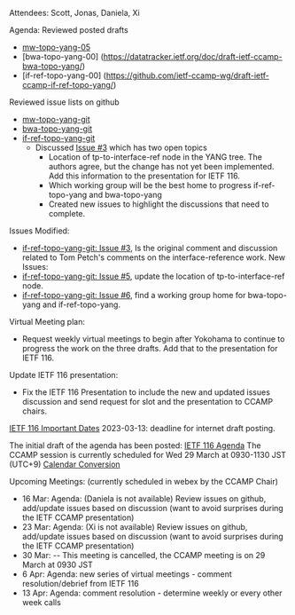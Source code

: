 Attendees: Scott, Jonas, Daniela, Xi

Agenda:
Reviewed posted drafts
- [mw-topo-yang-05](https://datatracker.ietf.org/doc/draft-ietf-ccamp-mw-topo-yang/)
- [bwa-topo-yang-00] (https://datatracker.ietf.org/doc/draft-ietf-ccamp-bwa-topo-yang/)
- [if-ref-topo-yang-00] (https://github.com/ietf-ccamp-wg/draft-ietf-ccamp-if-ref-topo-yang/)

Reviewed issue lists on github
- [mw-topo-yang-git](https://github.com/ietf-ccamp-wg/draft-ietf-ccamp-mw-topo-yang)
- [bwa-topo-yang-git](https://github.com/ietf-ccamp-wg/draft-ietf-ccamp-bwa-topo-yang)
- [if-ref-topo-yang-git](https://github.com/ietf-ccamp-wg/draft-ietf-ccamp-if-ref-topo-yang)
   - Discussed [Issue #3](https://github.com/ietf-ccamp-wg/draft-ietf-ccamp-if-ref-topo-yang/issues/3) which has two open topics
      - Location of tp-to-interface-ref node in the YANG tree.  The authors agree, but the change has not yet been implemented.  Add this information to the presentation for IETF 116.
      - Which working group will be the best home to progress if-ref-topo-yang and bwa-topo-yang
      - Created new issues to highlight the discussions that need to complete. 

Issues Modified:
- [if-ref-topo-yang-git: Issue #3](https://github.com/ietf-ccamp-wg/draft-ietf-ccamp-if-ref-topo-yang/issues/3), Is the original comment and discussion related to Tom Petch's comments on the interface-reference work.
New Issues:
- [if-ref-topo-yang-git: Issue #5](https://github.com/ietf-ccamp-wg/draft-ietf-ccamp-if-ref-topo-yang/issues/5), update the location of tp-to-interface-ref node.
- [if-ref-topo-yang-git: Issue #6](https://github.com/ietf-ccamp-wg/draft-ietf-ccamp-if-ref-topo-yang/issues/6), find a working group home for bwa-topo-yang and if-ref-topo-yang.

Virtual Meeting plan:
- Request weekly virtual meetings to begin after Yokohama to continue to progress the work on the three drafts.   Add that to the presentation for IETF 116.

Update IETF 116 presentation:
- Fix the IETF 116 Presentation to include the new and updated issues discussion and send request for slot and the presentation to CCAMP chairs.

[IETF 116 Important Dates](https://datatracker.ietf.org/meeting/116/important-dates/)
2023-03-13: deadline for internet draft posting.

The initial draft of the agenda has been posted: [IETF 116 Agenda](https://datatracker.ietf.org/meeting/116/agenda/)
The CCAMP session is currently scheduled for Wed 29 March at 0930-1130 JST (UTC+9)
[Calendar Conversion](https://www.timeanddate.com/worldclock/converter.html?p1=418&p2=224&p3=136&p4=195&p5=214&p6=438&p7=33&p8=248&p9=240)

Upcoming Meetings: (currently scheduled in webex by the CCAMP Chair)
- 16 Mar: Agenda: (Daniela is not available) Review issues on github, add/update issues based on discussion (want to avoid surprises during the IETF CCAMP presentation)
- 23 Mar: Agenda: (Xi is not available) Review issues on github, add/update issues based on discussion (want to avoid surprises during the IETF CCAMP presentation)
- 30 Mar: -- This meeting is cancelled, the CCAMP meeting is on 29 March at 0930 JST
- 6 Apr: Agenda: new series of virtual meetings - comment resolution/debrief from IETF 116
- 13 Apr: Agenda: comment resolution - determine weekly or every other week calls
